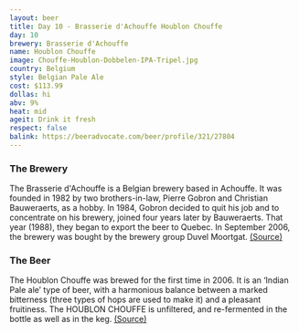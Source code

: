 ```yaml
---
layout: beer
title: Day 10 - Brasserie d'Achouffe Houblon Chouffe
day: 10
brewery: Brasserie d'Achouffe
name: Houblon Chouffe
image: Chouffe-Houblon-Dobbelen-IPA-Tripel.jpg
country: Belgium
style: Belgian Pale Ale
cost: $113.99
dollas: hi
abv: 9%
heat: mid
ageit: Drink it fresh
respect: false
balink: https://beeradvocate.com/beer/profile/321/27804
---
```



### The Brewery

The Brasserie d'Achouffe is a Belgian brewery based in Achouffe. It was founded in 1982 by two brothers-in-law, Pierre Gobron and Christian Bauweraerts, as a hobby. In 1984, Gobron decided to quit his job and to concentrate on his brewery, joined four years later by Bauweraerts. That year (1988), they began to export the beer to Quebec. In September 2006, the brewery was bought by the brewery group Duvel Moortgat. [(Source)](https://en.wikipedia.org/wiki/Brasserie_d'Achouffe)

### The Beer

The Houblon Chouffe was brewed for the first time in 2006.  It is an ‘Indian Pale ale’ type of beer, with a harmonious balance between a marked bitterness (three types of hops are used to make it) and a pleasant fruitiness.  The HOUBLON CHOUFFE is unfiltered, and re-fermented in the bottle as well as in the keg. [(Source)](https://www.achouffe.be/en/nos-bieres/nos-produits/)
